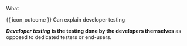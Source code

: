 <span id="title">What</span>

<span id="prereqs"></span>

<span id="outcomes">{{ icon_outcome }} Can explain developer testing</span>

<div id="body">

**_Developer testing_ is the testing done by the developers themselves** as opposed to dedicated testers or end-users.

</div>

<div id="extras">
</div>
